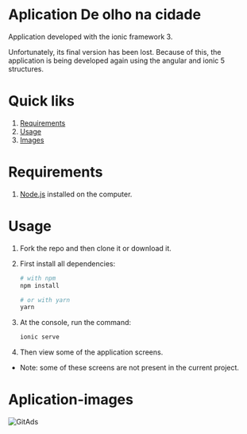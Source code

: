 # Aplication De olho na cidade

Application developed with the ionic framework 3.

Unfortunately, its final version has been lost. Because of this, the application is being developed again using the angular and ionic 5 structures.


# Quick liks
1. [Requirements](#requirements)
2. [Usage](#usage)
2. [Images](#Aplication-images)
 
# Requirements
1. [Node.js](https://nodejs.org/) installed on the computer.
# Usage
1. Fork the repo and then clone it or download it.
2. First install all dependencies:
    ```bash
    # with npm
    npm install
    
    # or with yarn
    yarn
    ```
 
3. At the console, run the command:
   
   ```bash
   ionic serve
   ```
4. Then view some of the application screens. 
* Note: some of these screens are not present in the current project.  
  
# Aplication-images
<a> <img src="https://mir-s3-cdn-cf.behance.net/project_modules/fs/91976c101637051.5f34540c5878a.jpg" alt="GitAds"/> </a>
 
